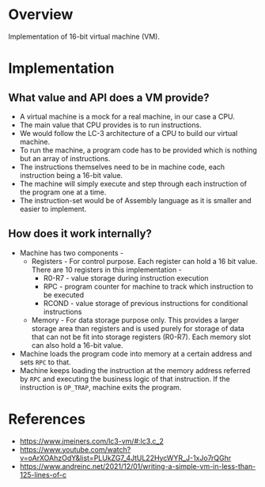 # Overview
Implementation of 16-bit virtual machine (VM).

# Implementation
## What value and API does a VM provide?
- A virtual machine is a mock for a real machine, in our case a CPU.
- The main value that CPU provides is to run instructions.
- We would follow the LC-3 architecture of a CPU to build our virtual machine.
- To run the machine, a program code has to be provided which is nothing but an array of instructions.
- The instructions themselves need to be in machine code, each instruction being a 16-bit value.
- The machine will simply execute and step through each instruction of the program one at a time.
- The instruction-set would be of Assembly language as it is smaller and easier to implement.

## How does it work internally?
- Machine has two components -
    - Registers - For control purpose. Each register can hold a 16 bit value. There are 10 registers in this implementation -
        - R0-R7 - value storage during instruction execution
        - RPC - program counter for machine to track which instruction to be executed
        - RCOND - value storage of previous instructions for conditional instructions
    - Memory - For data storage purpose only. This provides a larger storage area than registers and is used purely for storage of data that can not be fit into storage registers (R0-R7). Each memory slot can also hold a 16-bit value.
- Machine loads the program code into memory at a certain address and sets `RPC` to that.
- Machine keeps loading the instruction at the memory address referred by `RPC` and executing the business logic of that instruction. If the instruction is `OP_TRAP`, machine exits the program.

# References
- https://www.jmeiners.com/lc3-vm/#:lc3.c_2
- https://www.youtube.com/watch?v=oArXOAhzOdY&list=PLUkZG7_4JtUL22HycWYR_J-1xJo7rQGhr
- https://www.andreinc.net/2021/12/01/writing-a-simple-vm-in-less-than-125-lines-of-c
